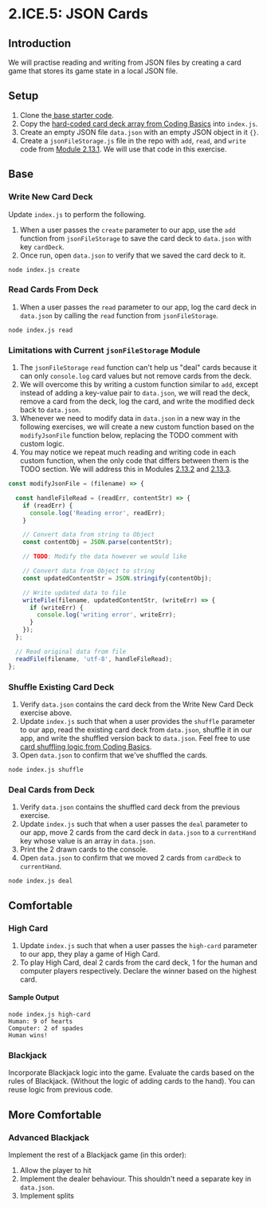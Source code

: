 # 2.ICE.5: JSON Cards

## Introduction

We will practise reading and writing from JSON files by creating a card game that stores its game state in a local JSON file. 

## Setup

1. Clone the[ base starter code](https://github.com/rocketacademy/base-node-bootcamp).
2. Copy the [hard-coded card deck array from Coding Basics](https://basics.rocketacademy.co/10-javascript-objects/10.1-javascript-objects#hard-coded-card-deck) into `index.js`.
3. Create an empty JSON file `data.json` with an empty JSON object in it `{}`.
4. Create a `jsonFileStorage.js` file in the repo with `add`, `read`, and `write` code from [Module 2.13.1](../2.13-json/2.13.1-json-file-storage-module-add-read-write.md). We will use that code in this exercise.

## Base

### Write New Card Deck

Update `index.js` to perform the following.

1. When a user passes the `create` parameter to our app, use the `add` function from `jsonFileStorage` to save the card deck to `data.json` with key `cardDeck`.
2. Once run, open `data.json` to verify that we saved the card deck to it.

```text
node index.js create
```

### Read Cards From Deck

1. When a user passes the `read` parameter to our app, log the card deck in `data.json` by calling the `read` function from `jsonFileStorage`.

```text
node index.js read
```

### Limitations with Current `jsonFileStorage` Module 

1. The `jsonFileStorage` `read` function can't help us "deal" cards because it can only `console.log` card values but not remove cards from the deck.
2. We will overcome this by writing a custom function similar to `add`, except instead of adding a key-value pair to `data.json`, we will read the deck, remove a card from the deck, log the card, and write the modified deck back to `data.json`.
3. Whenever we need to modify data in `data.json` in a new way in the following exercises, we will create a new custom function based on the `modifyJsonFile` function below, replacing the TODO comment with custom logic.
4. You may notice we repeat much reading and writing code in each custom function, when the only code that differs between them is the TODO section. We will address this in Modules [2.13.2](../2.13-json/2.13.2-json-file-storage-module-passing-callbacks.md) and [2.13.3](../2.13-json/2.13.3-json-file-storage-module-summary.md).

```javascript
const modifyJsonFile = (filename) => {

  const handleFileRead = (readErr, contentStr) => {
    if (readErr) {
      console.log('Reading error', readErr);
    }

    // Convert data from string to Object
    const contentObj = JSON.parse(contentStr);

    // TODO: Modify the data however we would like

    // Convert data from Object to string
    const updatedContentStr = JSON.stringify(contentObj);

    // Write updated data to file
    writeFile(filename, updatedContentStr, (writeErr) => {
      if (writeErr) {
        console.log('writing error', writeErr);
      }
    });
  };

  // Read original data from file
  readFile(filename, 'utf-8', handleFileRead);
};
```

### Shuffle Existing Card Deck

1. Verify `data.json` contains the card deck from the Write New Card Deck exercise above.
2. Update `index.js` such that when a user provides the `shuffle` parameter to our app, read the existing card deck from `data.json`, shuffle it in our app, and write the shuffled version back to `data.json`. Feel free to use [card shuffling logic from Coding Basics](https://basics.rocketacademy.co/10-javascript-objects/10.1-javascript-objects#card-shuffling).
3. Open `data.json` to confirm that we've shuffled the cards. 

```text
node index.js shuffle
```

### Deal Cards from Deck

1. Verify `data.json` contains the shuffled card deck from the previous exercise.
2. Update `index.js` such that when a user passes the `deal` parameter to our app, move 2 cards from the card deck in `data.json` to a `currentHand` key whose value is an array in `data.json`.
3. Print the 2 drawn cards to the console.
4. Open `data.json` to confirm that we moved 2 cards from `cardDeck` to `currentHand`. 

```text
node index.js deal
```

## Comfortable

### High Card

1. Update `index.js` such that when a user passes the `high-card` parameter to our app, they play a game of High Card.
2. To play High Card, deal 2 cards from the card deck, 1 for the human and computer players respectively. Declare the winner based on the highest card.

#### Sample Output

```text
node index.js high-card
Human: 9 of hearts
Computer: 2 of spades
Human wins!
```

### Blackjack

Incorporate Blackjack logic into the game. Evaluate the cards based on the rules of Blackjack. \(Without the logic of adding cards to the hand\). You can reuse logic from previous code.

## More Comfortable

### Advanced Blackjack

Implement the rest of a Blackjack game \(in this order\):

1. Allow the player to hit
2. Implement the dealer behaviour. This shouldn't need a separate key in `data.json`.
3. Implement splits

